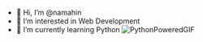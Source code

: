- 👋 Hi, I’m @namahin
- 👀 I’m interested in Web Development
- 🌱 I’m currently learning Python ![PythonPoweredGIF](https://user-images.githubusercontent.com/50703361/150296312-8152361a-a66e-4b72-8189-d2353a33030f.gif)



<!---
namahin/namahin is a ✨ special ✨ repository because its `README.md` (this file) appears on your GitHub profile.
You can click the Preview link to take a look at your changes.
--->
